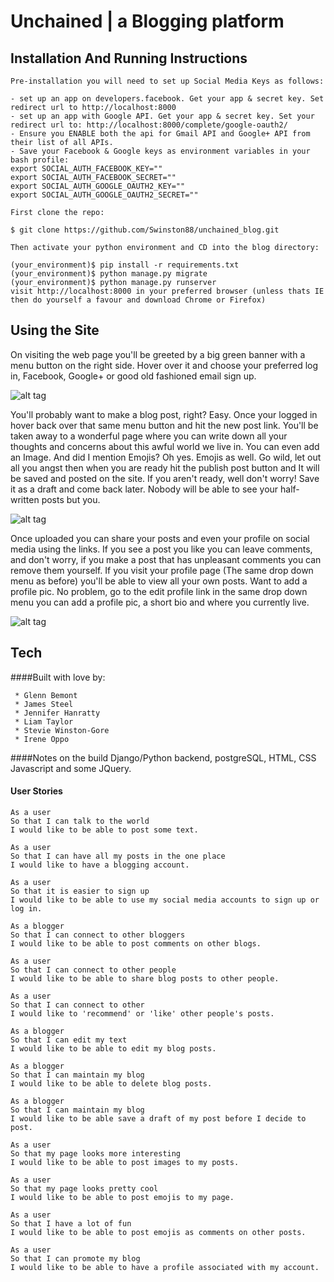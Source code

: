 # Unchained | a Blogging platform

## Installation And Running Instructions
```
Pre-installation you will need to set up Social Media Keys as follows:

- set up an app on developers.facebook. Get your app & secret key. Set redirect url to http://localhost:8000
- set up an app with Google API. Get your app & secret key. Set your redirect url to: http://localhost:8000/complete/google-oauth2/  
- Ensure you ENABLE both the api for Gmail API and Google+ API from their list of all APIs.
- Save your Facebook & Google keys as environment variables in your bash profile:
export SOCIAL_AUTH_FACEBOOK_KEY=""
export SOCIAL_AUTH_FACEBOOK_SECRET=""
export SOCIAL_AUTH_GOOGLE_OAUTH2_KEY=""
export SOCIAL_AUTH_GOOGLE_OAUTH2_SECRET=""

First clone the repo:

$ git clone https://github.com/Swinston88/unchained_blog.git

Then activate your python environment and CD into the blog directory:

(your_environment)$ pip install -r requirements.txt
(your_environment)$ python manage.py migrate
(your_environment)$ python manage.py runserver
visit http://localhost:8000 in your preferred browser (unless thats IE then do yourself a favour and download Chrome or Firefox)
 ```
## Using the Site

On visiting the web page you'll be greeted by a big green banner with a menu button on the right side.
Hover over it and choose your preferred log in, Facebook, Google+ or good old fashioned email sign up.

![alt tag](http://i67.tinypic.com/s2e5x1.png)

You'll probably want to make a blog post, right?
Easy.
Once your logged in hover back over that same menu button and hit the new post link.
You'll be taken away to a wonderful page where you can write down all your thoughts
and concerns about this awful world we live in. You can even add an Image.
And did I mention Emojis? Oh yes. Emojis as well.
Go wild, let out all you angst then when you are ready hit the publish post button and It will be saved and posted on the site.
If you aren't ready, well don't worry! Save it as a draft and come back later. Nobody will be able to see your half-written posts but you.  

![alt tag](http://i67.tinypic.com/2jalv60.png)

Once uploaded you can share your posts and even your profile on social media using the links.
If you see a post you like you can leave comments, and don't worry, if you make a post that has unpleasant comments you can remove them yourself.
If you visit your profile page (The same drop down menu as before) you'll be able to view all your own posts. Want to add a profile pic. No problem, go to the edit profile link in the same drop down menu you can add a profile pic, a short bio and where you currently live.

![alt tag](http://i64.tinypic.com/1op3bo.png)

## Tech
####Built with love by:
```
 * Glenn Bemont
 * James Steel
 * Jennifer Hanratty
 * Liam Taylor
 * Stevie Winston-Gore
 * Irene Oppo
```
####Notes on the build
Django/Python backend, postgreSQL, HTML, CSS Javascript and some JQuery.


#### User Stories
```
As a user
So that I can talk to the world
I would like to be able to post some text.
```
```
As a user
So that I can have all my posts in the one place
I would like to have a blogging account.
```
```
As a user
So that it is easier to sign up
I would like to be able to use my social media accounts to sign up or log in.
```
```
As a blogger
So that I can connect to other bloggers
I would like to be able to post comments on other blogs.
```
```
As a user
So that I can connect to other people
I would like to be able to share blog posts to other people.
```
```
As a user
So that I can connect to other
I would like to 'recommend' or 'like' other people's posts.
```
```
As a blogger
So that I can edit my text
I would like to be able to edit my blog posts.
```
```
As a blogger
So that I can maintain my blog
I would like to be able to delete blog posts.
```
```
As a blogger
So that I can maintain my blog
I would like to be able save a draft of my post before I decide to post.
```
```
As a user
So that my page looks more interesting
I would like to be able to post images to my posts.
```
```
As a user
So that my page looks pretty cool
I would like to be able to post emojis to my page.
```
```
As a user
So that I have a lot of fun
I would like to be able to post emojis as comments on other posts.
```
```
As a user
So that I can promote my blog
I would like to be able to have a profile associated with my account.
```
